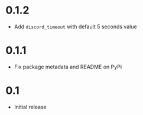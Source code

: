 # 0.1.2

- Add `discord_timeout` with default 5 seconds value

# 0.1.1

- Fix package metadata and README on PyPi

# 0.1

- Initial release
